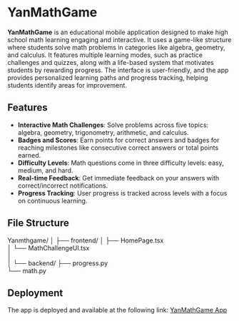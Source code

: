 
# YanMathGame

**YanMathGame** is an educational mobile application designed to make high school math learning engaging and interactive. It uses a game-like structure where students solve math problems in categories like algebra, geometry, and calculus. It features multiple learning modes, such as practice challenges and quizzes, along with a life-based system that motivates students by rewarding progress. The interface is user-friendly, and the app provides personalized learning paths and progress tracking, helping students identify areas for improvement.
## Features

- **Interactive Math Challenges**: Solve problems across five topics: algebra, geometry, trigonometry, arithmetic, and calculus.
- **Badges and Scores**: Earn points for correct answers and badges for reaching milestones like consecutive correct answers or total points earned.
- **Difficulty Levels**: Math questions come in three difficulty levels: easy, medium, and hard.
- **Real-time Feedback**: Get immediate feedback on your answers with correct/incorrect notifications.
- **Progress Tracking**: User progress is tracked across levels with a focus on continuous learning.

## File Structure

Yanmthgame/
│
├── frontend/
│   ├── HomePage.tsx  
│   └──  MathChallengeUI.tsx  
│   
│
└── backend/
   ├── progress.py  
   └── math.py  

## Deployment

The app is deployed and available at the following link: [YanMathGame App](https://joyyan.databutton.app/joyyan)
